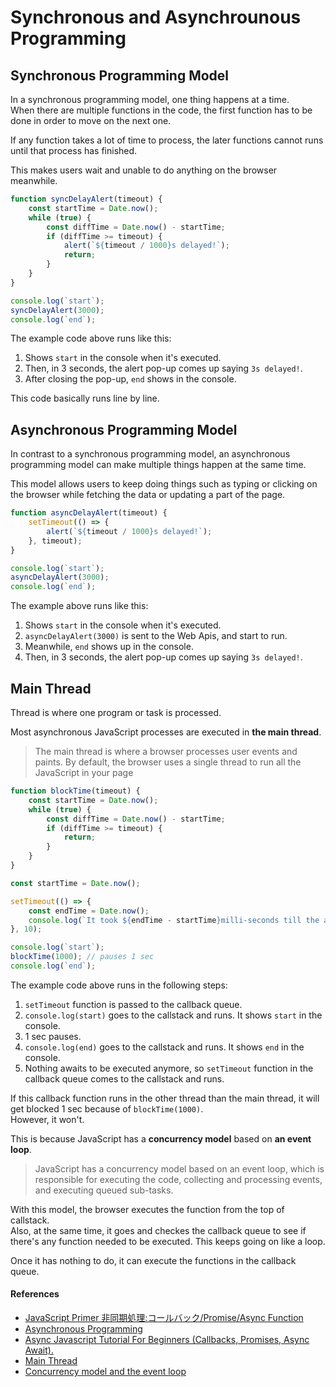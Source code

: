 # Synchronous and Asynchrounous Programming

## Synchronous Programming Model

In a synchronous programming model, one thing happens at a time.<br>
When there are multiple functions in the code, the first function has to be done in order to move on the next one.

If any function takes a lot of time to process, the later functions cannot runs until that process has finished.

This makes users wait and unable to do anything on the browser meanwhile.

```js
function syncDelayAlert(timeout) {
	const startTime = Date.now();
	while (true) {
		const diffTime = Date.now() - startTime;
		if (diffTime >= timeout) {
			alert(`${timeout / 1000}s delayed!`);
			return;
		}
	}
}

console.log(`start`);
syncDelayAlert(3000);
console.log(`end`);
```

The example code above runs like this:

1. Shows `start` in the console when it's executed.
2. Then, in 3 seconds, the alert pop-up comes up saying `3s delayed!`.
3. After closing the pop-up, `end` shows in the console.

This code basically runs line by line.

## Asynchronous Programming Model

In contrast to a synchronous programming model, an asynchronous programming model can make multiple things happen at the same time.

This model allows users to keep doing things such as typing or clicking on the browser while fetching the data or updating a part of the page.

```js
function asyncDelayAlert(timeout) {
	setTimeout(() => {
		alert(`${timeout / 1000}s delayed!`);
	}, timeout);
}

console.log(`start`);
asyncDelayAlert(3000);
console.log(`end`);
```

The example above runs like this:

1. Shows `start` in the console when it's executed.
2. `asyncDelayAlert(3000)` is sent to the Web Apis, and start to run.
3. Meanwhile, `end` shows up in the console.
4. Then, in 3 seconds, the alert pop-up comes up saying `3s delayed!`.

## Main Thread

Thread is where one program or task is processed. 

Most asynchronous JavaScript processes are executed in **the main thread**.
>The main thread is where a browser processes user events and paints. By default, the browser uses a single thread to run all the JavaScript in your page

```js
function blockTime(timeout) {
    const startTime = Date.now();
    while (true) {
        const diffTime = Date.now() - startTime;
        if (diffTime >= timeout) {
            return;
        }
    }
}

const startTime = Date.now();

setTimeout(() => {
    const endTime = Date.now();
    console.log(`It took ${endTime - startTime}milli-seconds till the asynchronous callback was called.`);
}, 10);

console.log(`start`);
blockTime(1000); // pauses 1 sec
console.log(`end`);
```

The example code above runs in the following steps:
1. `setTimeout` function is passed to the callback queue.
2. `console.log(start)` goes to the callstack and runs. It shows `start` in the console.
3. 1 sec pauses.
4. `console.log(end)` goes to the callstack and runs. It shows `end` in the console.
5. Nothing awaits to be executed anymore, so `setTimeout` function in the callback queue comes to the callstack and runs.

If this callback function runs in the other thread than the main thread, it will get blocked 1 sec because of `blockTime(1000)`.<br>
However, it won't.

This is because JavaScript has a **concurrency model** based on **an event loop**.
>JavaScript has a concurrency model based on an event loop, which is responsible for executing the code, collecting and processing events, and executing queued sub-tasks.

With this model, the browser executes the function from the top of callstack.<br>
Also, at the same time, it goes and checkes the callback queue to see if there's any function needed to be executed. This keeps going on like a loop.

Once it has nothing to do, it can execute the functions in the callback queue.


#### References

- [JavaScript Primer 非同期処理:コールバック/Promise/Async Function](https://jsprimer.net/basic/async/#async-handling)
- [Asynchronous Programming](https://eloquentjavascript.net/11_async.html)
- [Async Javascript Tutorial For Beginners (Callbacks, Promises, Async Await).](https://youtu.be/_8gHHBlbziw)
- [Main Thread](https://developer.mozilla.org/en-US/docs/Glossary/Main_thread)
- [Concurrency model and the event loop](https://developer.mozilla.org/en-US/docs/Web/JavaScript/EventLoop)

